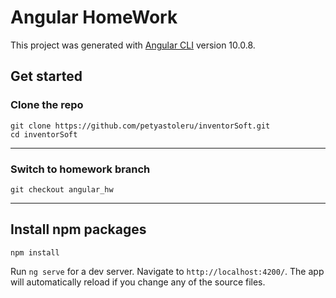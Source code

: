 # Angular HomeWork

This project was generated with [Angular CLI](https://github.com/angular/angular-cli) version 10.0.8.

## Get started

### Clone the repo

```
git clone https://github.com/petyastoleru/inventorSoft.git
cd inventorSoft
```

---

### Switch to homework branch

```
git checkout angular_hw
```

---

## Install npm packages

```
npm install
```

Run `ng serve` for a dev server. Navigate to `http://localhost:4200/`. The app will automatically reload if you change any of the source files.

